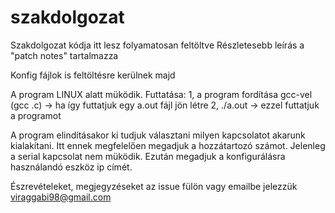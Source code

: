 # szakdolgozat

Szakdolgozat kódja itt lesz folyamatosan feltöltve 
Részletesebb leírás a "patch notes" tartalmazza

Konfig fájlok is feltöltésre kerülnek majd

A program LINUX alatt müködik. Futtatása:
1, a program fordítása gcc-vel (gcc <program neve>.c) -> ha így futtatjuk egy a.out fájl jön létre
2, ./a.out -> ezzel futtatjuk a programot
  
A program elindításakor ki tudjuk választani milyen kapcsolatot akarunk kialakítani. Itt ennek megfelelően megadjuk a hozzátartozó számot.
Jelenleg a serial kapcsolat nem müködik.
Ezután megadjuk a konfigurálásra használandó eszköz ip címét. 


Észrevételeket, megjegyzéseket az issue fülön vagy emailbe jelezzük
viraggabi98@gmail.com

